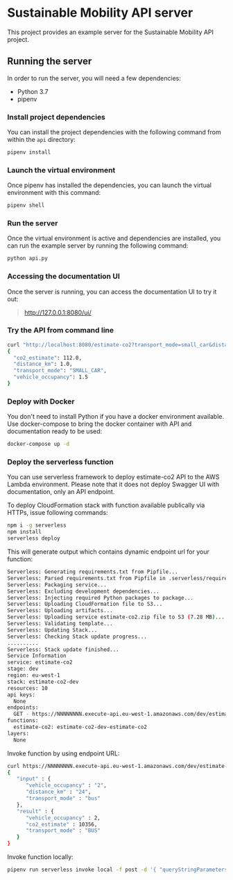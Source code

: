 # Sustainable Mobility API server
This project provides an example server for the Sustainable Mobility API project.

## Running the server
In order to run the server, you will need a few dependencies:

- Python 3.7
- pipenv

### Install project dependencies
You can install the project dependencies with the following command from within the `api` directory:

```sh
pipenv install
```

### Launch the virtual environment
Once pipenv has installed the dependencies, you can launch the virtual environment with this command:

```sh
pipenv shell
```

### Run the server
Once the virtual environment is active and dependencies are installed, you can run the example server by running the following command:

```sh
python api.py
```

### Accessing the documentation UI

Once the server is running, you can access the documentation UI to try it out:

> http://127.0.0.1:8080/ui/

### Try the API from command line

```bash
curl "http://localhost:8080/estimate-co2?transport_mode=small_car&distance_km=1"
{
  "co2_estimate": 112.0,
  "distance_km": 1.0,
  "transport_mode": "SMALL_CAR",
  "vehicle_occupancy": 1.5
}
```

### Deploy with Docker

You don't need to install Python if you have a docker environment available.
Use docker-compose to bring the docker container with API and documentation ready to be used:

```bash
docker-compose up -d
```

### Deploy the serverless function

You can use serverless framework to deploy estimate-co2 API to the AWS Lambda environment. Please note that it does not deploy Swagger UI with documentation, only an API endpoint.

To deploy CloudFormation stack with function available publically via HTTPs, issue following commands:

```bash
npm i -g serverless
npm install
serverless deploy
```

This will generate output which contains dynamic endpoint url for your function:

```bash
Serverless: Generating requirements.txt from Pipfile...
Serverless: Parsed requirements.txt from Pipfile in .serverless/requirements.txt...
Serverless: Packaging service...
Serverless: Excluding development dependencies...
Serverless: Injecting required Python packages to package...
Serverless: Uploading CloudFormation file to S3...
Serverless: Uploading artifacts...
Serverless: Uploading service estimate-co2.zip file to S3 (7.28 MB)...
Serverless: Validating template...
Serverless: Updating Stack...
Serverless: Checking Stack update progress...
..........
Serverless: Stack update finished...
Service Information
service: estimate-co2
stage: dev
region: eu-west-1
stack: estimate-co2-dev
resources: 10
api keys:
  None
endpoints:
  GET - https://NNNNNNNN.execute-api.eu-west-1.amazonaws.com/dev/estimate-co2
functions:
  estimate-co2: estimate-co2-dev-estimate-co2
layers:
  None
````

Invoke function by using endpoint URL:

```bash
curl https://NNNNNNNN.execute-api.eu-west-1.amazonaws.com/dev/estimate-co2?transport_mode=bus&distance_km=24&vehicle_occupancy=2
{
   "input" : {
      "vehicle_occupancy" : "2",
      "distance_km" : "24",
      "transport_mode" : "bus"
   },
   "result" : {
      "vehicle_occupancy" : 2,
      "co2_estimate" : 10356,
      "transport_mode" : "BUS"
   }
}
```

Invoke function locally:

```bash
pipenv run serverless invoke local -f post -d '{ "queryStringParameters": { "transport_mode": "small_car", "distance_km": 55 } }'
```
